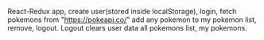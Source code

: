 React-Redux app, create user(stored inside localStorage), login, fetch pokemons from "https://pokeapi.co/" add any pokemon to my pokemon list, remove, logout. Logout clears user data all pokemons list, my pokemons.
